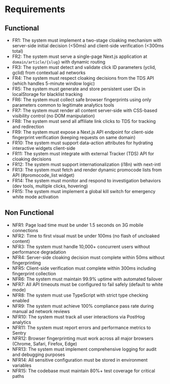 # Requirements

## Functional

- FR1: The system must implement a two-stage cloaking mechanism with server-side initial decision (<50ms) and client-side verification (<300ms total)
- FR2: The system must serve a single-page Next.js application at `domain/article/{slug}` with dynamic routing
- FR3: The system must detect and validate click ID parameters (yclid, gclid) from contextual ad networks
- FR4: The system must respect cloaking decisions from the TDS API (which handles 5-minute window logic)
- FR5: The system must generate and store persistent user IDs in localStorage for blacklist tracking
- FR6: The system must collect safe browser fingerprints using only parameters common to legitimate analytics tools
- FR7: The system must render all content server-side with CSS-based visibility control (no DOM manipulation)
- FR8: The system must send all affiliate link clicks to TDS for tracking and redirection
- FR9: The system must expose a Next.js API endpoint for client-side fingerprint verification (keeping requests on same domain)
- FR10: The system must support data-action attributes for hydrating interactive widgets client-side
- FR11: The system must integrate with external Tracker (TDS) API for cloaking decisions
- FR12: The system must support internationalization (i18n) with next-intl
- FR13: The system must fetch and render dynamic promocode lists from API (#promocode_list widget)
- FR14: The system must monitor and respond to investigation behaviors (dev tools, multiple clicks, hovering)
- FR15: The system must implement a global kill switch for emergency white mode activation

## Non Functional

- NFR1: Page load time must be under 1.5 seconds on 3G mobile connections
- NFR2: Time to first visual must be under 100ms (no flash of uncloaked content)
- NFR3: The system must handle 10,000+ concurrent users without performance degradation
- NFR4: Server-side cloaking decision must complete within 50ms without fingerprinting
- NFR5: Client-side verification must complete within 300ms including fingerprint collection
- NFR6: The system must maintain 99.9% uptime with automated failover
- NFR7: All API timeouts must be configured to fail safely (default to white mode)
- NFR8: The system must use TypeScript with strict type checking enabled
- NFR9: The system must achieve 100% compliance pass rate during manual ad network reviews
- NFR10: The system must track all user interactions via PostHog analytics
- NFR11: The system must report errors and performance metrics to Sentry
- NFR12: Browser fingerprinting must work across all major browsers (Chrome, Safari, Firefox, Edge)
- NFR13: The system must implement comprehensive logging for audit and debugging purposes
- NFR14: All sensitive configuration must be stored in environment variables
- NFR15: The codebase must maintain 80%+ test coverage for critical paths
